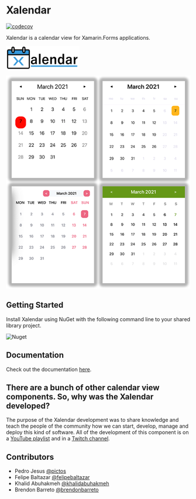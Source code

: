 # Xalendar

[![codecov](https://codecov.io/gh/ionixjunior/Xalendar/branch/develop/graph/badge.svg)](https://codecov.io/gh/ionixjunior/Xalendar)

Xalendar is a calendar view for Xamarin.Forms applications.

<img alt="Xalendar logo" src="./assets/logo.png" width="200" />

![Xalendar samples image](./assets/samples.png)

## Getting Started

Install Xalendar using NuGet with the following command line to your shared library project.

![Nuget](https://img.shields.io/nuget/v/Xalendar)

## Documentation

Check out the documentation [here](https://github.com/ionixjunior/Xalendar/wiki).

## There are a bunch of other calendar view components. So, why was the Xalendar developed?

The purpose of the Xalendar development was to share knowledge and teach the people of the community how we can start, develop, manage and deploy this kind of software. All of the development of this component is on a [YouTube playlist](https://www.youtube.com/playlist?list=PL6M6J_6V_um_QM-WF9MfNAD7X2qGBTXdL) and in a [Twitch channel](https://www.twitch.tv/ionixjunior). 

## Contributors

- Pedro Jesus [@pictos](https://github.com/pictos)
- Felipe Baltazar [@felipebaltazar](https://github.com/felipebaltazar)
- Khalid Abuhakmeh [@khalidabuhakmeh](https://github.com/khalidabuhakmeh)
- Brendon Barreto [@brendonbarreto](https://github.com/brendonbarreto)
